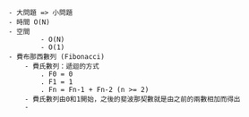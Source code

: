 



	- 大問題 => 小問題
	- 時間 O(N)
	- 空間 
			- O(N)
			- O(1)
	- 費布那西數列 (Fibonacci) 
		- 費氏數列：遞迴的方式
			. F0 = 0
			. F1 = 1
			. Fn = Fn-1 + Fn-2 (n >= 2)
		- 費氏數列由0和1開始，之後的斐波那契數就是由之前的兩數相加而得出
		- 
	